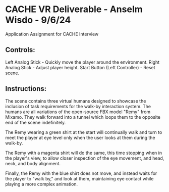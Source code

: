 # CACHE VR Deliverable - Anselm Wisdo - 9/6/24
 Application Assignment for CACHE Interview

Controls:
-------------------------------------------------------
Left Analog Stick - Quickly move the player around the environment.
Right Analog Stick - Adjust player height.
Start Button (Left Controller) - Reset scene.

Instructions:
--------------------------------------------------------
The scene contains three virtual humans designed to showcase the inclusion of task requirements for the walk-by interaction system. The humans are all variations of the open-source FBX model "Remy" from Mixamo. They walk forward into a tunnel which loops them to the opposite end of the scene indefinitely.

The Remy wearing a green shirt at the start will continually walk and turn to meet the player at eye level only when the user looks at them during the walk-by.

The Remy with a magenta shirt will do the same, this time stopping when in the player's view, to allow closer inspection of the eye movement, and head, neck, and body alignment.

Finally, the Remy with the blue shirt does not move, and instead waits for the player to "walk by," and look at them, maintaining eye contact while playing a more complex animation.